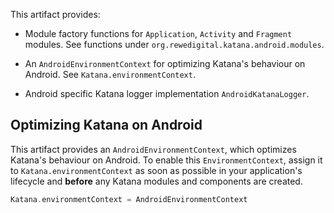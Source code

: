This artifact provides:

  * Module factory functions for `Application`, `Activity` and `Fragment` modules.
    See functions under `org.rewedigital.katana.android.modules`.

  * An `AndroidEnvironmentContext` for optimizing Katana's behaviour on Android.
    See `Katana.environmentContext`.

  * Android specific Katana logger implementation `AndroidKatanaLogger`.

## Optimizing Katana on Android

This artifact provides an `AndroidEnvironmentContext`, which optimizes Katana's behaviour on Android. To enable this 
`EnvironmentContext`, assign it to `Katana.environmentContext` as soon as possible in your application's lifecycle and 
**before** any Katana modules and components are created.

```kotlin
Katana.environmentContext = AndroidEnvironmentContext
```
